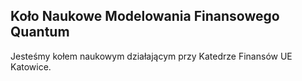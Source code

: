 ## Koło Naukowe Modelowania Finansowego Quantum

Jesteśmy kołem naukowym działającym przy Katedrze Finansów UE Katowice. 
